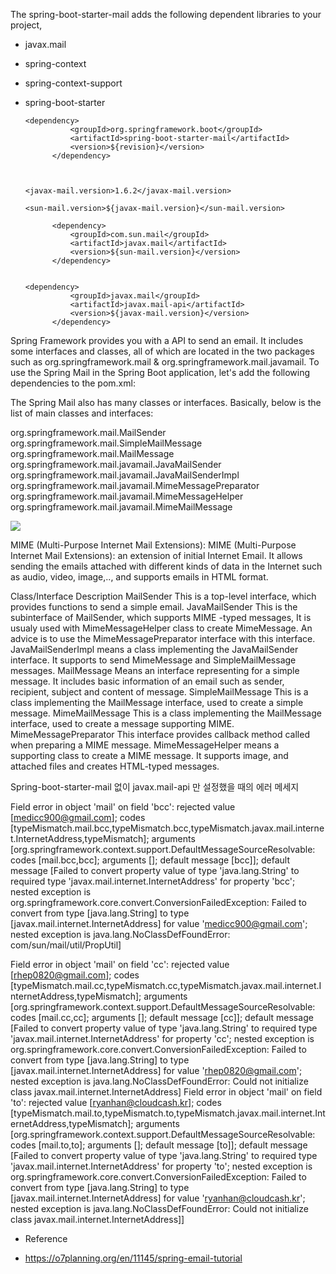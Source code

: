 
The spring-boot-starter-mail adds the following dependent libraries to your project,

- javax.mail
- spring-context
- spring-context-support
- spring-boot-starter


      <dependency>
				<groupId>org.springframework.boot</groupId>
				<artifactId>spring-boot-starter-mail</artifactId>
				<version>${revision}</version>
			</dependency>



      <javax-mail.version>1.6.2</javax-mail.version>
      
      <sun-mail.version>${javax-mail.version}</sun-mail.version>
      
			<dependency>
				<groupId>com.sun.mail</groupId>
				<artifactId>javax.mail</artifactId>
				<version>${sun-mail.version}</version>
			</dependency>
      
      
      <dependency>
				<groupId>javax.mail</groupId>
				<artifactId>javax.mail-api</artifactId>
				<version>${javax-mail.version}</version>
			</dependency>
      
      
      
Spring Framework provides you with a API to send an email. It includes some interfaces and classes, 
all of which are located in the two packages such as  org.springframework.mail & org.springframework.mail.javamail.
To use the  Spring Mail in the  Spring Boot application, let's add  the following dependencies to the  pom.xml:




The Spring Mail  also has many classes or interfaces. Basically, below is the list of main classes and interfaces:

org.springframework.mail.MailSender
org.springframework.mail.SimpleMailMessage
org.springframework.mail.MailMessage
org.springframework.mail.javamail.JavaMailSender
org.springframework.mail.javamail.JavaMailSenderImpl
org.springframework.mail.javamail.MimeMessagePreparator
org.springframework.mail.javamail.MimeMessageHelper
org.springframework.mail.javamail.MimeMailMessage

![](https://o7planning.org/en/11145/cache/images/i/20740934.png)



MIME (Multi-Purpose Internet Mail Extensions):
MIME (Multi-Purpose Internet Mail Extensions): an extension of initial Internet Email. It allows sending the emails attached with different kinds of data in the Internet such as  audio, video, image,.., and supports emails in  HTML format.

Class/Interface	Description
MailSender	This is a top-level interface, which provides functions to send a simple email.
JavaMailSender	This is the subinterface of MailSender, which supports MIME -typed messages, It is usualy used with MimeMessageHelper class to create  MimeMessage. An advice is to use  the MimeMessagePreparator interface with this interface.
JavaMailSenderImpl	means a class implementing the JavaMailSender interface. It supports to send MimeMessage  and SimpleMailMessage messages.
MailMessage	Means an interface representing for a simple message. It includes basic information of an email such as sender, recipient, subject and content of message.
SimpleMailMessage	This is a class implementing the MailMessage interface, used to create a simple message.
MimeMailMessage	This is a class implementing the MailMessage interface, used to create a message supporting MIME.
MimeMessagePreparator	This interface provides callback method called when preparing a MIME message.
MimeMessageHelper	means a supporting class to create a MIME message. It supports image, and attached files and creates HTML-typed messages.




Spring-boot-starter-mail 없이 javax.mail-api 만 설정했을 때의 에러 메세지

Field error in object 'mail' on field 'bcc': rejected value [medicc900@gmail.com]; 
codes [typeMismatch.mail.bcc,typeMismatch.bcc,typeMismatch.javax.mail.internet.InternetAddress,typeMismatch]; 
arguments [org.springframework.context.support.DefaultMessageSourceResolvable: 
codes [mail.bcc,bcc]; arguments []; default message [bcc]]; 
default message [Failed to convert property value of type 
'java.lang.String' to required type 'javax.mail.internet.InternetAddress' for property 'bcc'; 
nested exception is org.springframework.core.convert.ConversionFailedException: 
Failed to convert from type [java.lang.String] to type [javax.mail.internet.InternetAddress] 
for value 'medicc900@gmail.com'; nested exception is java.lang.NoClassDefFoundError: com/sun/mail/util/PropUtil]


Field error in object 'mail' on field 'cc': rejected value [rhep0820@gmail.com]; codes [typeMismatch.mail.cc,typeMismatch.cc,typeMismatch.javax.mail.internet.InternetAddress,typeMismatch]; arguments [org.springframework.context.support.DefaultMessageSourceResolvable: codes [mail.cc,cc]; arguments []; default message [cc]]; default message [Failed to convert property value of type 'java.lang.String' to required type 'javax.mail.internet.InternetAddress' for property 'cc'; nested exception is org.springframework.core.convert.ConversionFailedException: Failed to convert from type [java.lang.String] to type [javax.mail.internet.InternetAddress] for value 'rhep0820@gmail.com'; nested exception is java.lang.NoClassDefFoundError: Could not initialize class javax.mail.internet.InternetAddress]
Field error in object 'mail' on field 'to': rejected value [ryanhan@cloudcash.kr]; codes [typeMismatch.mail.to,typeMismatch.to,typeMismatch.javax.mail.internet.InternetAddress,typeMismatch]; arguments [org.springframework.context.support.DefaultMessageSourceResolvable: codes [mail.to,to]; arguments []; default message [to]]; default message [Failed to convert property value of type 'java.lang.String' to required type 'javax.mail.internet.InternetAddress' for property 'to'; nested exception is org.springframework.core.convert.ConversionFailedException: Failed to convert from type [java.lang.String] to type [javax.mail.internet.InternetAddress] for value 'ryanhan@cloudcash.kr'; nested exception is java.lang.NoClassDefFoundError: Could not initialize class javax.mail.internet.InternetAddress]]





* Reference
- https://o7planning.org/en/11145/spring-email-tutorial
